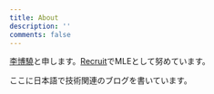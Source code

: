 ```yaml
---
title: About
description: ''
comments: false
---
```


[李博驍](https://www.linkedin.com/in/boxiao-li-2a3bb71a8/)と申します。[Recruit](https://recruit.co.jp)でMLEとして努めています。

ここに日本語で技術関連のブログを書いています。
